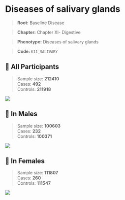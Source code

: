 # Diseases of salivary glands

> **Root:** Baseline Disease  

> **Chapter:** Chapter XI- Digestive  

> **Phenotype:** Diseases of salivary glands  

> **Code:** `K11_SALIVARY`

## 🧪 All Participants  
> Sample size: **212410**  
> Cases: **492**  
> Controls: **211918**
<img src="/Disease/Figures/ALL/Incidence/K11_SALIVARY.png"/>
<CsvTable src="/Disease/Data/ALL/Incidence/COX_K11_SALIVARY.csv" label="🔍 View full results" />

## 👨 In Males  
> Sample size: **100603**  
> Cases: **232**  
> Controls: **100371**
<img src="/Disease/Figures/Male/Incidence/K11_SALIVARY.png"/>
<CsvTable src="/Disease/Data/Male/Incidence/COX_K11_SALIVARY.csv" label="🔍 View full results" />

## 👩 In Females  
> Sample size: **111807**  
> Cases: **260**  
> Controls: **111547**
<img src="/Disease/Figures/Female/Incidence/K11_SALIVARY.png"/>
<CsvTable src="/Disease/Data/Female/Incidence/COX_K11_SALIVARY.csv" label="🔍 View full results" />
